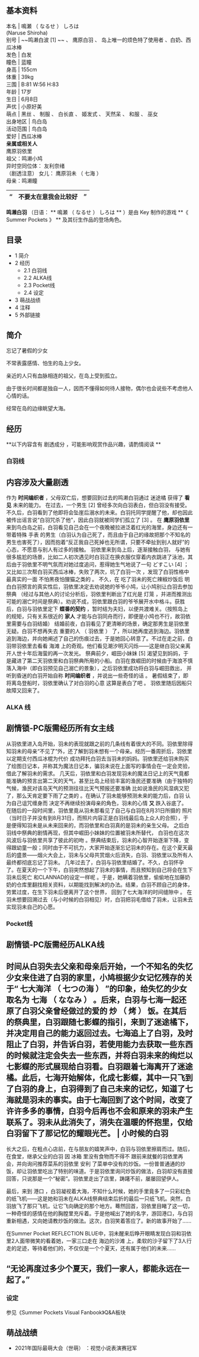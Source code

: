 **基本资料**  
---  
本名  |  鳴瀬  （  なるせ  ）  しろは    
(Naruse Shiroha)  
别号  |  ~~鸣濑白波 [1]  ~~ 、  鹰原白羽  、  岛上唯一的烦色特了使用者  、白奶、西瓜冰棒   
发色  |  白发   
瞳色  |  蓝瞳   
身高  |  155cm   
体重  |  39kg   
三围  |  B:81 W:56 H:83   
年龄  |  17岁   
生日  |  6月8日   
声优  |  小原好美   
萌点  |  黑丝  、  制服  、  白长直  、  姬发式  、  天然呆  、  和服  、  巫女   
出身地区  |  鸟白岛   
活动范围  |  鸟白岛   
爱好  |  西瓜冰棒   
**亲属或相关人**  
鹰原羽依里  
祖父：鸣濑小鸠  
异时空同位体：  友利奈绪  
（剧透注意）  女儿：  鹰原羽未  （  七海  ）  
母亲：鸣濑瞳  
  
“  |  不要太在意我会比较好  |  ”   
---|---|---  
  
**鸣濑白羽** （日语：  ** 鳴瀬  （  なるせ  ）  しろは ** ）是由  Key  制作的游戏 **《 Summer Pockets  》
** 及其衍生作品的登场角色。

##  目录

  * 1  简介 
  * 2  经历 
    * 2.1  白羽线 
    * 2.2  ALKA线 
    * 2.3  Pocket线 
    * 2.4  设定 
  * 3  萌战战绩 
  * 4  注释 
  * 5  外部链接 

##  简介

忘记了暑假的少女

不常表露感情、怕生的岛上少女。

亲近的人只有血脉相连的祖父，在岛上受到孤立。

由于很长时间都是独自一人，因而不懂得如何待人接物，偶尔也会说些不考虑他人心情的话。

经常在岛的边缘眺望大海。

##  经历

**以下内容含有 剧透成分  ，可能影响观赏作品兴趣，请酌情阅读 **

###  白羽线

内容涉及大量剧透  
---  
作为 **时间编织者** ，父母双亡后，想要回到过去的鸣濑白羽通过  迷途橘  获得了 **看见** 未来的能力。  在过去，一个男生  [2]
曾经多次向白羽表白，但白羽没有接受。不久后，白羽看到了他即将会坠崖后溺水的未来。白羽托同学提醒了他，却也因此被传出谣言说“白羽咒杀了他”，因此白羽就被同学们孤立了
[3]  。  在 **鹰原羽依里** 来到鸟白岛之前，白羽看见自己会在一个夜晚被拉进泛着红光的海里，身边还有一带着特殊  手表
的男生（白羽认为自己死了，而且由于自己的缘故把那个不知名的男生也害死了），因而抱着“反正我自己死掉也无所谓，只要不牵扯到别人就好”的心态，不愿意与别人有过多的接触。
羽依里来到岛上后，逐渐接触白羽，
与她有很多尴尬的场景，比如二人初次遇见时白羽正在换衣服仅穿着内衣跳进了泳池，其后由于羽依里不明气氛而对她过度追问，惹得她生气地说了一句  どすこい  [4]
；又比如三次帮白羽买西瓜冰棒，失败了两次，坑了白羽一次  ，发现了白羽性格中最真实的一面  不怕黑夜怕狸猫之类的  。  不久，在
吃了羽未的死亡辣椒炒饭后  明白白羽预言的真实性后，羽依里决定去劝说她的爷爷小鸠，让小鸠别让白羽去参加  祭典
（经过与其他人的讨论分析后，羽依里判断出了红光是  灯笼
，并进而推测出可能的溺亡时间是祭典）。劝说不成，羽依里跟白羽的爷爷展开水中格斗。获胜后，白羽与羽依里定下 **蝶番的契约**
，暂时结为夫妇，以便共渡难关。（按照岛上的规矩，只有关系很近的 **家人** 才能与白羽同舟而行，即便是小鸠也不行，故羽依里需要与白羽结婚）
结婚前夜，白羽看见了更清晰的场景，确定那男生是羽依里无疑。白羽不想再失去  重要的人  （  羽依里  ）
了，所以她再度逃到海边。羽依里追到海边，并向她阐述了自己的伤痕过去，于是她回心转意了。不过在走之前，白羽带羽依里去看看  海滩
上的奇观。他们看见潮汐明灭闪烁——这是继白羽父亲离开人世十年后海萤的再一次发光。  祭典前夕，崛田小妹妹  [5]
渴望见到妈妈，于是藏进了第二天羽依里和白羽祭典所用的小船。白羽在救崛田的时候由于海浪不慎落入海中（即白羽预见自己溺亡的景象），之后羽依里成功将白羽与崛田救出，
并听到昏迷的白羽开始自称 **时间编织者** ，并说出一些奇怪的话  。  暑假结束了，即将离岛登船时，羽依里确认了对白羽的心意  这算是表白了吧  。
羽依里随后因船只故障又回来了。  
  
###  ALKA  线

剧情锁-PC版需经历所有女主线  
---  
从羽依里进入岛开始，羽未的表现就跟之前的几条线有着很大的不同。羽依里除得知羽未的母亲“不见了”外，还了解到羽未想有一个母亲。经历一番周折后，羽依里
以定期支付西瓜冰棍为代价
成功拜托白羽去当羽未的妈妈。羽依里还给羽未购买了绘图日记本，并称其为魔法日记本，骗羽未说在上面写的事情会在一定会灵验，借此了解羽未的需求。
几天后，羽依里和白羽发现羽未的魔法日记上的天气竟都能准确的预言出第二天的天气，甚至比岛上经验丰富的渔民还要准确（由于独特的气候，渔民对该岛天气的预测往往比天气预报还要准确
比如说渔民的风湿病又犯了，那么天肯定要下雨了之类的  。在确认了羽未能够预测未来的能力后，白羽  认为自己诅咒缠身而
决定不再继续扮演母亲的角色，羽未的心情 **又** 跌入谷底了。  在随后的一段时间里，羽依里竟从羽未那看见了自己与白羽在8月31日所摄的  照片
（当时日子并没有到8月31日，而照片内容正是白羽线最后岛上众人的合照），于是便得知羽未是从未来回来的，而羽依里和白羽真的是羽未的亲生父母。
之后白羽线中祭典的剧情再现，但其中崛田小妹妹的位置被羽未所替代，  白羽也在这次风波后与羽依里共享了彼此的初吻
。祭典结束后，羽未的心智开始逐渐下降，变得跟幼童一般；同时由于不可抗力，大家开始逐渐忘记羽未的存在。在这个夏天最后的盛景——烟火大会上，羽未与父母共赏烟火后消失，白羽、羽依里以及所有人最终都彻底忘记了羽未。
几年过去了，白羽与羽依里结婚了。不久，白羽怀孕了。在夏天的一个下午，白羽突然想起了羽未的事情，而且预知到自己将会在生下羽未后死亡
和CLANNAD的设定一样呢
。于是，她瞒着羽依里，偷偷地在加藤奶奶的仓库里翻找相关资料，以期能找到解决的办法。结果，白羽不顾自己的身体，劳累过度，在生下羽未后便离开了这个世界，
回到了七大海洋的时间缝隙中  。  在羽未想要回溯过去（与小时候的白羽相见）时，白羽把羽毛借给了羽未，让羽未去实现羽未自己的心愿。  
  
###  Pocket线

剧情锁-PC版需经历ALKA线  
---  
时间从白羽失去父亲和母亲后开始，一个不知名的失忆少女来住进了白羽的家里，小鸠根据少女记忆残存的关于“  七大海洋  （  七つの海  ）  ”的印象，给失忆的少女取名为  七海  （  ななみ  ）  。后来，白羽与七海一起还原了白羽父亲曾经做过的爱的  炒  （  烤  ）  饭。在其后的祭典里，白羽跟随七影蝶的指引，来到了迷途橘下，并决定用自己的能力返回过去。七海追上了白羽，及时阻止了白羽，并告诉白羽，若使用能力去获取一些东西的时候就注定会失去一些东西，并将白羽未来的绚烂以七影蝶的形式展现给白羽看。白羽跟着七海离开了迷途橘。此后，七海开始解体，化成七影蝶，其中一只飞到了白羽的身上，白羽得到了自己未来的记忆，知道了七海就是羽未的事实。由于七海回到了这个时间，改变了许许多多的事情，白羽今后再也不会和原来的羽未产生联系了。羽未从此消失了，消失在温暖的怀抱里，仅给白羽留下了那记忆的耀眼光芒。  |  小时候的白羽   
---  
  
长大之后，在粗点心店前，在与朋友的嬉笑声中，白羽与羽依里擦肩而过。随后，在食堂，继承父业的白羽  因  冰箱  里没有食物而不得不
跟前来就餐的羽依里再会，并向询问推荐菜系的羽依里  安利
了菜单中没有的炒饭。一份普普通通的炒饭，却让羽依里吃出了特别的味道。于是羽依里询问炒饭的做法，白羽却没有直接回答，只说那是一个“秘密”。羽依里走出了店里，踌躇不前，屡屡回望伊人。

最后，来到  港口
，白羽凝视着大海，不知什么时候，她的手里竟多了一只彩虹色的纸飞机——这是她和羽未在ALKA线祭典结束后折的最后一只纸飞机。突然，白羽放飞了那只飞机，让它飞向确定的那个地方。蓦然回首，羽依里目睹了这一切，一种奇怪的感情在他的胸膛里充斥着。于是他喊出了她的名字，游回港口，与白羽重新相遇，又向她请教炒饭的做法。这次，白羽笑着答应了。新的故事开始了……

在Summer Pocket REFLECTION BLUE中，羽未醒来后睁开眼睛发现白羽和羽依里2人面带微笑的看着她，一家三口走在  海边的沙滩
上，柔软的沙子留下了3人行走的足迹，等待着他们的，不仅仅是一个个夏天，还有属于他们的未来……

“无论再度过多少个夏天，我们一家人，都能永远在一起了。”  
---  
  

  
  
###  设定

参见《Summer Pockets Visual Fanbook》Q&A板块

##  萌战战绩

  * 2021年国际最萌大会（世萌）  ：视觉小说表演赛冠军 